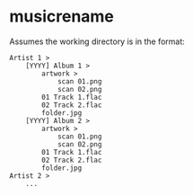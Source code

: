 # musicrename

Assumes the working directory is in the format:

```
Artist 1 >
    [YYYY] Album 1 >
        artwork >
            scan 01.png
            scan 02.png
        01 Track 1.flac
        02 Track 2.flac
        folder.jpg
    [YYYY] Album 2 >
        artwork >
            scan 01.png
            scan 02.png
        01 Track 1.flac
        02 Track 2.flac
        folder.jpg
Artist 2 >
    ...
```
